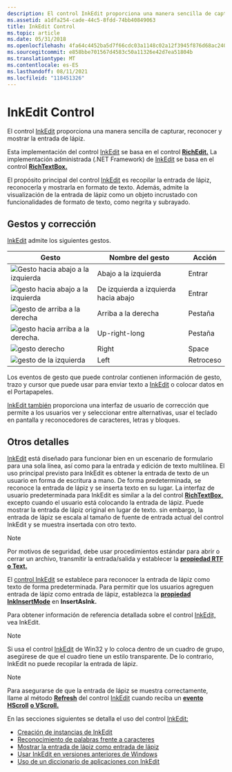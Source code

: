 ```yaml
---
description: El control InkEdit proporciona una manera sencilla de capturar, reconocer y mostrar la entrada de lápiz.
ms.assetid: a1dfa254-cade-44c5-8fdd-74bb40849063
title: InkEdit Control
ms.topic: article
ms.date: 05/31/2018
ms.openlocfilehash: 4fa64c4452ba5d7f66cdc03a1148c02a12f3945f876d68ac240ff4473e8d50bd
ms.sourcegitcommit: e858bbe701567d4583c50a11326e42d7ea51804b
ms.translationtype: MT
ms.contentlocale: es-ES
ms.lasthandoff: 08/11/2021
ms.locfileid: "118451326"
---
```

# <a name="inkedit-control"></a>InkEdit Control

El control [InkEdit](inkedit-control-reference.md) proporciona una manera sencilla de capturar, reconocer y mostrar la entrada de lápiz.

Esta implementación del control [InkEdit](inkedit-control-reference.md) se basa en el control [**RichEdit.**](/windows/desktop/api/richole/nn-richole-iricheditole) La implementación administrada (.NET Framework) de [InkEdit](/previous-versions/ms835842(v=msdn.10)) se basa en el control [**RichTextBox.**](/previous-versions/windows/)

El propósito principal del control [InkEdit](inkedit-control-reference.md) es recopilar la entrada de lápiz, reconocerla y mostrarla en formato de texto. Además, admite la visualización de la entrada de lápiz como un objeto incrustado con funcionalidades de formato de texto, como negrita y subrayado.

## <a name="gestures-and-correction"></a>Gestos y corrección

[InkEdit](inkedit-control-reference.md) admite los siguientes gestos.



| Gesto                                                                    | Nombre del gesto              | Acción               |
|----------------------------------------------------------------------------|---------------------------|----------------------|
| ![Gesto hacia abajo a la izquierda](images/d8b00c0a-f450-4f71-980f-3bca1b558e4c.gif)      | Abajo a la izquierda<br/>      | Entrar<br/>     |
| ![gesto hacia abajo a la izquierda](images/b8cb23b5-b947-477d-922f-2ffb42756804.gif) | De izquierda a izquierda hacia abajo<br/> | Entrar<br/>     |
| ![gesto de arriba a la derecha](images/02c34d24-c2d7-404f-b99a-742ba6de7f0c.gif)       | Arriba a la derecha<br/>       | Pestaña<br/>       |
| ![gesto hacia arriba a la derecha.](images/5e3522d3-2920-4a86-86ae-f29b01d93993.gif) | Up-right-long<br/>  | Pestaña<br/>       |
| ![gesto derecho](images/864cf4e1-2619-49cf-ac96-72994232e465.jpg)          | Right<br/>          | Space<br/>     |
| ![gesto de la izquierda](images/ce60cc20-1769-428d-80de-7f47c86021fb.jpg)           | Left<br/>           | Retroceso<br/> |



 

Los eventos de gesto que puede controlar contienen información de gesto, trazo y cursor que puede usar para enviar texto a [InkEdit](inkedit-control-reference.md) o colocar datos en el Portapapeles.

[InkEdit también](inkedit-control-reference.md) proporciona una interfaz de usuario de corrección que permite a los usuarios ver y seleccionar entre alternativas, usar el teclado en pantalla y reconocedores de caracteres, letras y bloques.

## <a name="other-details"></a>Otros detalles

[InkEdit](inkedit-control-reference.md) está diseñado para funcionar bien en un escenario de formulario para una sola línea, así como para la entrada y edición de texto multilínea. El uso principal previsto para InkEdit es obtener la entrada de texto de un usuario en forma de escritura a mano. De forma predeterminada, se reconoce la entrada de lápiz y se inserta texto en su lugar. La interfaz de usuario predeterminada para InkEdit es similar a la del control [**RichTextBox,**](/previous-versions/windows/) excepto cuando el usuario está colocando la entrada de lápiz. Puede mostrar la entrada de lápiz original en lugar de texto. sin embargo, la entrada de lápiz se escala al tamaño de fuente de entrada actual del control InkEdit y se muestra insertada con otro texto.

> [!Note]  
> Por motivos de seguridad, debe usar procedimientos estándar para abrir o cerrar un archivo, transmitir la entrada/salida y establecer la [**propiedad RTF**](/windows/desktop/api/inked/nf-inked-iinkedit-get_selrtf) [**o Text.**](/windows/desktop/api/inked/nf-inked-iinkedit-get_seltext)

 

El [control InkEdit](inkedit-control-reference.md) se establece para reconocer la entrada de lápiz como texto de forma predeterminada. Para permitir que los usuarios agreguen entrada de lápiz como entrada de lápiz, establezca la [**propiedad InkInsertMode**](/windows/desktop/api/inked/nf-inked-iinkedit-get_inkinsertmode) en **InsertAsInk.**

Para obtener información de referencia detallada sobre el control [InkEdit,](inkedit-control-reference.md) vea InkEdit.

> [!Note]  
> Si usa el control [InkEdit](inkedit-control-reference.md) de Win32 y lo coloca dentro de un cuadro de grupo, asegúrese de que el cuadro tiene un estilo transparente. De lo contrario, InkEdit no puede recopilar la entrada de lápiz.

 

> [!Note]  
> Para asegurarse de que la entrada de lápiz se muestra correctamente, llame al método [**Refresh**](/windows/desktop/api/inked/nf-inked-iinkedit-refresh) del control [InkEdit](inkedit-control-reference.md) cuando reciba un [**evento HScroll**](/dotnet/api/system.windows.forms.richtextbox.hscroll?view=netcore-3.1) [**o VScroll.**](/dotnet/api/system.windows.forms.richtextbox.vscroll?view=netcore-3.1)

 

En las secciones siguientes se detalla el uso del control [InkEdit:](inkedit-control-reference.md)

-   [Creación de instancias de InkEdit](instantiating-inkedit.md)
-   [Reconocimiento de palabras frente a caracteres](word-vs--character-recognition.md)
-   [Mostrar la entrada de lápiz como entrada de lápiz](displaying-ink-as-ink.md)
-   [Usar InkEdit en versiones anteriores de Windows](using-inkedit-on-earlier-versions-of-windows.md)
-   [Uso de un diccionario de aplicaciones con InkEdit](using-an-application-dictionary-with-inkedit.md)

 

